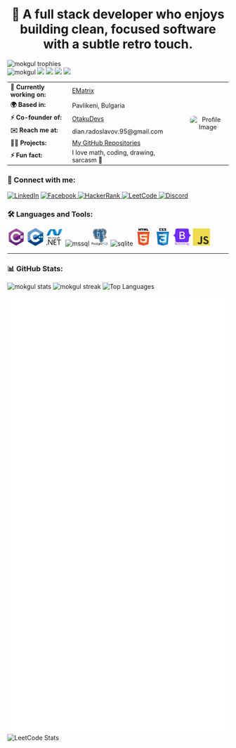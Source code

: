 <h1 align="center">🎨 A full stack developer who enjoys building clean, focused software with a subtle retro touch.</h1>

<img src="https://github-profile-trophy.vercel.app/?username=mokgul&theme=nord" alt="mokgul trophies" />

<div class="d-flex flex-row gap-2">
 <img src="https://komarev.com/ghpvc/?username=mokgul&label=Profile%20views&color=0e75b6&style=flat" alt="mokgul" />
 <img src="https://img.shields.io/github/followers/mokgul?style=flat&logo=github" />
 <img src="https://img.shields.io/github/stars/mokgul?style=flat&logo=github" />
 <img src="https://img.shields.io/github/last-commit/OtakuDevs/EMatrix?style=flat&logo=github" />
 <img src="https://img.shields.io/github/languages/top/OtakuDevs/EMatrix?style=flat&logo=github" />
</div>

 

 <table>
  <tr>
    <td><strong>🔭 Currently working on:</strong></td>
    <td><a href="https://github.com/OtakuDevs/EMatrix">EMatrix</a></td>
    <td rowspan="6" style="text-align: center; padding-left: 20px;">
      <img src="https://avatars.githubusercontent.com/u/110693556?s=200&v=4" alt="Profile Image" width="150" style="border-radius: 8px;" />
    </td>
  </tr>
  <tr>
    <td><strong>🌍 Based in:</strong></td>
    <td>Pavlikeni, Bulgaria</td>
  </tr>
  <tr>
    <td><strong>⚡ Co-founder of:</strong></td>
    <td><a href="https://otakudevs.net/">OtakuDevs</a></td>
  </tr>
  <tr>
    <td><strong>✉️ Reach me at:</strong></td>
    <td>dian.radoslavov.95@gmail.com</td>
  </tr>
  <tr>
    <td><strong>👨‍💻 Projects:</strong></td>
    <td><a href="https://github.com/mokgul?tab=repositories">My GitHub Repositories</a></td>
  </tr>
  <tr>
    <td><strong>⚡ Fun fact:</strong></td>
    <td>I love math, coding, drawing, sarcasm 🙈</td>
  </tr>
</table>

   
 ### 🤝 Connect with me:
 <a href="https://linkedin.com/in/dian-radoslavov-65696ab1" target="_blank">
 <img src="https://raw.githubusercontent.com/rahuldkjain/github-profile-readme-generator/master/src/images/icons/Social/linked-in-alt.svg" alt="LinkedIn" height="30" width="40" /></a>
 <a href="https://fb.com/dian.radoslavov.95" target="_blank">
 <img src="https://raw.githubusercontent.com/rahuldkjain/github-profile-readme-generator/master/src/images/icons/Social/facebook.svg" alt="Facebook" height="30" width="40" />
 </a>
 <a href="https://www.hackerrank.com/dian_radoslavov1" target="_blank">
 <img src="https://raw.githubusercontent.com/rahuldkjain/github-profile-readme-generator/master/src/images/icons/Social/hackerrank.svg" alt="HackerRank" height="30" width="40" />
 </a>
 <a href="https://www.leetcode.com/mokgul" target="_blank">
 <img src="https://raw.githubusercontent.com/rahuldkjain/github-profile-readme-generator/master/src/images/icons/Social/leet-code.svg" alt="LeetCode" height="30" width="40" />
 </a>
 <a href="https://discord.gg/qdaNcJ7Z6r" target="_blank">
 <img src="https://raw.githubusercontent.com/rahuldkjain/github-profile-readme-generator/master/src/images/icons/Social/discord.svg" alt="Discord" height="30" width="40" />
 </a>


### 🛠️ Languages and Tools:
<p align="left">
  <img src="https://raw.githubusercontent.com/devicons/devicon/master/icons/csharp/csharp-original.svg" alt="csharp" width="40" height="40" />
  <img src="https://raw.githubusercontent.com/devicons/devicon/master/icons/cplusplus/cplusplus-original.svg" alt="cplusplus" width="40" height="40" />
  <img src="https://raw.githubusercontent.com/devicons/devicon/master/icons/dot-net/dot-net-original-wordmark.svg" alt="dotnet" width="40" height="40" />
  <img src="https://www.svgrepo.com/show/303229/microsoft-sql-server-logo.svg" alt="mssql" width="40" height="40" />
  <img src="https://raw.githubusercontent.com/devicons/devicon/master/icons/postgresql/postgresql-original-wordmark.svg" alt="postgresql" width="40" height="40" />
  <img src="https://www.vectorlogo.zone/logos/sqlite/sqlite-icon.svg" alt="sqlite" width="40" height="40" />
  <img src="https://raw.githubusercontent.com/devicons/devicon/master/icons/html5/html5-original-wordmark.svg" alt="html5" width="40" height="40" />
  <img src="https://raw.githubusercontent.com/devicons/devicon/master/icons/css3/css3-original-wordmark.svg" alt="css3" width="40" height="40" />
  <img src="https://raw.githubusercontent.com/devicons/devicon/master/icons/bootstrap/bootstrap-plain-wordmark.svg" alt="bootstrap" width="40" height="40" />
  <img src="https://raw.githubusercontent.com/devicons/devicon/master/icons/javascript/javascript-original.svg" alt="javascript" width="40" height="40" />
</p>

---

### 📊 GitHub Stats:

<div class="d-flex flex-row">
  <img src="https://github-readme-stats.vercel.app/api?username=mokgul&show_icons=true&theme=dark&title_color=ffd700&text_color=ffd700&icon_color=ffd700" alt="mokgul stats" />
  <img src="https://github-readme-streak-stats.herokuapp.com/?user=mokgul&theme=dark&ring=ffd700&fire=ffd700&currStreakLabel=ffd700&sideNums=ffd700&sideLabels=ffd700&dates=ffd700" alt="mokgul streak" />
  <img src="https://github-readme-stats.vercel.app/api/top-langs?username=mokgul&show_icons=true&locale=en&layout=compact&theme=dark&title_color=ffd700&text_color=ffd700" alt="Top Languages" />
</div>

![Metrics](https://github.com/mokgul/mokgul/blob/main/github-metrics.svg)
![LeetCode Stats](https://leetcode-stats.vercel.app/api?username=mokgul&theme=dark)








  


